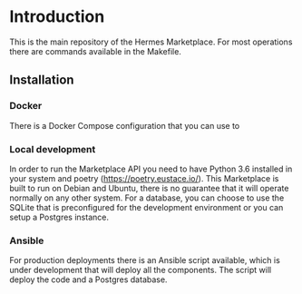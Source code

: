 # Introduction

This is the main repository of the Hermes Marketplace. For most operations there are commands available in the 
Makefile.

## Installation

### Docker

There is a Docker Compose configuration that you can use to 

### Local development

In order to run the Marketplace API you need to have Python 3.6 installed in your system and poetry 
(https://poetry.eustace.io/). This Marketplace is built to run on Debian and Ubuntu, there is no guarantee that it will
operate normally on any other system. For a database, you can choose to use the SQLite that is preconfigured for the
development environment or you can setup a Postgres instance.

### Ansible

For production deployments there is an Ansible script available, which is under development that will deploy all
the components. The script will deploy the code and a Postgres database.